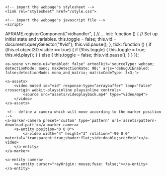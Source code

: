 <!DOCTYPE html>
<html lang="en">
  <head>
    <title>Hello!</title>
    <meta charset="utf-8">
    <meta http-equiv="X-UA-Compatible" content="IE=edge">
    <meta name="viewport" content="width=device-width, initial-scale=1">
    <script type="text/javascript" src="https://aframe.io/releases/0.8.2/aframe.min.js"></script>
    <script src="https://cdn.rawgit.com/jeromeetienne/AR.js/1.7.1/aframe/build/aframe-ar.js"></script>
    <script type="text/javascript" src="https://rawgit.com/donmccurdy/aframe-extras/master/dist/aframe-extras.loaders.min.js"></script>

    <!-- import the webpage's stylesheet -->
    <link rel="stylesheet" href="/style.css">

    <!-- import the webpage's javascript file -->
    <script>
AFRAME.registerComponent("vidhandler", {
    // ...
    init: function () {
      // Set up initial state and variables.
      this.toggle = false;
      this.vid = document.querySelector("#vid");
      this.vid.pause();
    },
    tick: function () {
      if (this.el.object3D.visible == true) {
        if (!this.toggle) {
          this.toggle = true;
          this.vid.play();
        }
      } else {
        this.toggle = false;
        this.vid.pause();
      }
    }
  });</script>


    <a-scene vr-mode-ui="enabled: false" artoolkit='sourceType: webcam; detectionMode: mono; maxDetectionRate: 90;' arjs='debugUIEnabled: false;detectionMode: mono_and_matrix; matrixCodeType: 3x3;'>

    <a-assets>
        <video muted id="vid" response-type="arraybuffer" loop="false" crossorigin webkit-playsinline playsinline controls>
            <source src="assets/videoplayback.mp4" type="video/mp4">
        </video>
    </a-assets>

     <!-- define a camera which will move according to the marker position -->
    <a-marker-camera preset='custom' type='pattern' url='assets/pattern-download.patt'></a-marker-camera>
        <a-entity position="0 0 0">
            <a-video width="4" height="3" rotation="-90 0 0" material='transparent:true;shader:flat;side:double;src:#vid'></a-video>
        </a-entity>
    </a-marker>

    <a-entity camera>
        <a-entity cursor="rayOrigin: mouse;fuse: false;"></a-entity>
    </a-entity>

</a-scene>

  </body>
</html>
